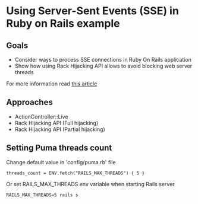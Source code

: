 # Using Server-Sent Events (SSE) in Ruby on Rails example

## Goals

* Consider ways to process SSE connections in Ruby On Rails application
* Show how using Rack Hijacking API allows to avoid blocking web server threads

For more information read [this article](http://blog.chumakoff.com/en/posts/rails_sse_rack_hijacking_api)

## Approaches

* ActionController::Live
* Rack Hijacking API (Full hijacking)
* Rack Hijacking API (Partial hijacking)

## Setting Puma threads count

Change default value in 'config/puma.rb' file

```
threads_count = ENV.fetch("RAILS_MAX_THREADS") { 5 }
```

Or set RAILS_MAX_THREADS env variable when starting Rails server 

```
RAILS_MAX_THREADS=5 rails s

```